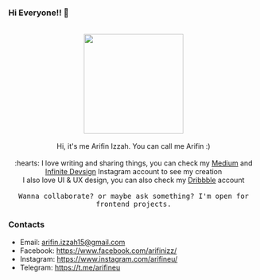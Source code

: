 ### Hi Everyone!! 👋

<p align="center">
  <br>
  <img src="https://media3.giphy.com/media/MEFVcuRIoVETUMYZEe/giphy.gif" width="200px">
  <br><br>
  Hi, it's me Arifin Izzah. You can call me Arifin :)
  <br><br>
  :hearts: I love writing and sharing things, you can check my <a href="https://medium.com/@arifinizz/">Medium</a> and <a href="https://www.instagram.com/infinitedevsign/">Infinite Devsign</a> Instagram account to see my creation
  <br>
  I also love UI & UX design, you can also check my <a href="https://dribbble.com/arifinizzah">Dribbble</a> account
  <samp>
    <br><br>
    Wanna collaborate? or maybe ask something? I'm open for frontend projects. 
  </samp>
</p>

### Contacts
- Email: <a href="mailto:arifin@poteto.dev">arifin.izzah15@gmail.com</a>
- Facebook: <a href="https://www.facebook.com/arifinizz/">https://www.facebook.com/arifinizz/</a>
- Instagram: <a href="https://www.instagram.com/arifin_izz/">https://www.instagram.com/arifineu/</a>
- Telegram: <a href="https://t.me/arifin_izz">https://t.me/arifineu</a>

<!-- ### What I Use 

<table>
  <tbody>
    <tr valign="top">
      <td width="25%" align="center" style="padding-bottom: 30px">
        <span><b>SASS</b></span><br><br>
        <img height="64px" src="https://cdn.svgporn.com/logos/sass.svg">
      </td>
      <td width="20%" align="center">
        <span><b>Javascript</b></span><br><br>
        <img height="64px" src="https://cdn.svgporn.com/logos/javascript.svg">
      </td>
      <td width="20%" align="center">
        <span><b>Vue</b></span><br><br>
        <img height="64px" src="https://cdn.svgporn.com/logos/vue.svg">
      </td>
      <td width="25%" align="center">
        <span><b>Git</b></span><br><br>
        <img height="64px" src="https://cdn.svgporn.com/logos/git-icon.svg">
      </td>
    </tr>
  </tbody>
</table>

### My Stats

![Github stats](https://github-readme-stats.vercel.app/api?username=arifinizzah&hide_border=false&show_icons=true)

![visitors](https://visitor-badge.laobi.icu/badge?page_id=arifinizzah.arifinizzah) -->

<!--
**arifinizzah/arifinizzah** is a ✨ _special_ ✨ repository because its `README.md` (this file) appears on your GitHub profile.

Here are some ideas to get you started:

- 🔭 I’m currently working on ...
- 🌱 I’m currently learning ...
- 👯 I’m looking to collaborate on ...
- 🤔 I’m looking for help with ...
- 💬 Ask me about ...
- 📫 How to reach me: ...
- 😄 Pronouns: ...
- ⚡ Fun fact: ...
-->
